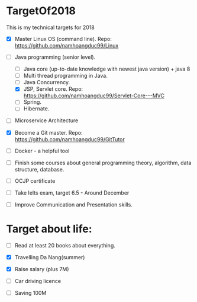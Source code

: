 # TargetOf2018
This is my technical targets for 2018
* [x] Master Linux OS (command line).
Repo: https://github.com/namhoangduc99/Linux
* [ ] Java programming (senior level).
     + [ ] Java core (up-to-date knowledge with newest java version) + java 8
     + [ ] Multi thread programming in Java.
     + [ ] Java Concurrency.
     + [x] JSP, Servlet core. Repo: https://github.com/namhoangduc99/Servlet-Core---MVC
     + [ ] Spring.
     + [ ] Hibernate.
* [ ] Microservice Architecture
* [x] Become a Git master. Repo: https://github.com/namhoangduc99/GitTutor
* [ ] Docker - a helpful tool
* [ ] Finish some courses about general programming theory, algorithm, data structure, database.
* [ ] OCJP certificate 
* [ ] Take Ielts exam, target 6.5 - Around December 
* [ ] Improve Communication and Presentation skills.


# Target about life:
 * [ ] Read at least 20 books about everything.
 * [x] Travelling Da Nang(summer)
 * [x] Raise salary (plus 7M)
 * [ ] Car driving licence
 * [ ] Saving 100M

